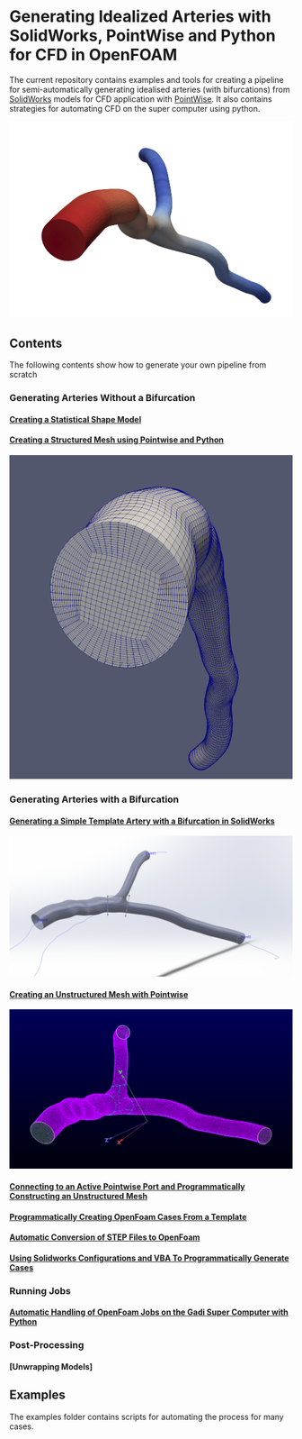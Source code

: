 # Generating Idealized Arteries with SolidWorks, PointWise and Python for CFD in OpenFOAM

The current repository contains examples and tools for creating a pipeline
for semi-automatically generating idealised arteries (with bifurcations) from [SolidWorks](https://www.solidworks.com/) models for CFD application with [PointWise](https://www.pointwise.com/). It also contains strategies for automating CFD on the super computer using python.

![](./docs/bifurcation/images/open_foam_case.PNG)

## Contents

The following contents show how to generate your own pipeline from scratch

### Generating Arteries Without a Bifurcation

#### [Creating a Statistical Shape Model](./docs/no_bifurcation/00_creating_a_statistical_shape_model.ipynb)

#### [Creating a Structured Mesh using Pointwise and Python](./docs/bifurcation/../no_bifurcation/01_creating_structured_meshes_in_pointwise.ipynb)

![](./docs/no_bifurcation/images/final_mesh.PNG)

### Generating Arteries with a Bifurcation

#### [Generating a Simple Template Artery with a Bifurcation in SolidWorks](./docs/bifurcation/00_generating_a_ideal_artery_in_solidworks.md)

![](./docs/bifurcation/images/solidworks_template_artery.PNG)

#### [Creating an Unstructured Mesh with Pointwise](./docs/bifurcation/01_generating_an_unsctructured_mesh_for_CFD_in_solidworks.md)

![](./docs/bifurcation/images/unstructured_grid_generation/inlet_outlet_patched.PNG)

#### [Connecting to an Active Pointwise Port and Programmatically Constructing an Unstructured Mesh](./docs/bifurcation/02_convert_step_to_openfoam_with_pointwise_python_api.ipynb)

#### [Programmatically Creating OpenFoam Cases From a Template](./docs/bifurcation/03_programatically_creating_openfoam_cases_from_a_template.ipynb)

#### [Automatic Conversion of STEP Files to OpenFoam](./docs/bifurcation/04_automatically_convert_step_files_to_openfoam_with_an_observer.ipynb)

#### [Using Solidworks Configurations and VBA To Programmatically Generate Cases](./docs/bifurcation/05_using_solidworks_configurations_and_vba_to_programatically_generate_examples.md)

### Running Jobs

#### [Automatic Handling of OpenFoam Jobs on the Gadi Super Computer with Python](./docs/automatic_handling_of_super_computer_jobs_with_python.ipynb)

### Post-Processing

#### [Unwrapping Models]

## Examples

The examples folder contains scripts for automating the process for many cases.
